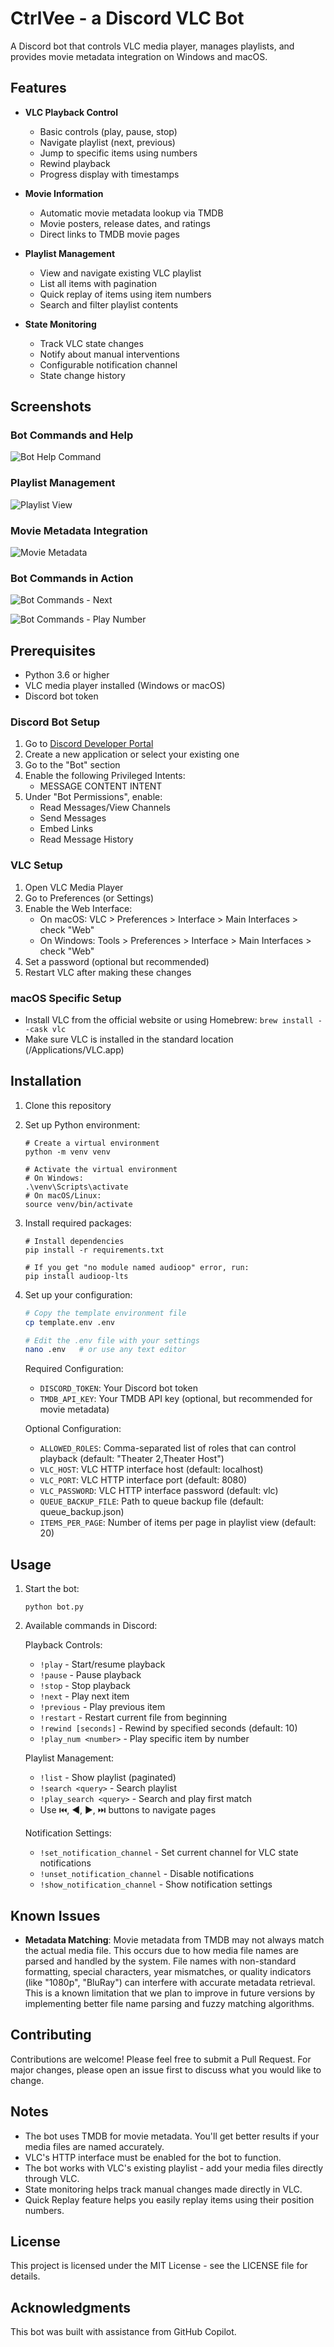 # CtrlVee - a Discord VLC Bot

A Discord bot that controls VLC media player, manages playlists, and provides movie metadata integration on Windows and macOS.

## Features

- **VLC Playback Control**
  - Basic controls (play, pause, stop)
  - Navigate playlist (next, previous)
  - Jump to specific items using numbers
  - Rewind playback
  - Progress display with timestamps

- **Movie Information**
  - Automatic movie metadata lookup via TMDB
  - Movie posters, release dates, and ratings
  - Direct links to TMDB movie pages

- **Playlist Management**
  - View and navigate existing VLC playlist
  - List all items with pagination
  - Quick replay of items using item numbers
  - Search and filter playlist contents
  
- **State Monitoring**
  - Track VLC state changes
  - Notify about manual interventions
  - Configurable notification channel
  - State change history

## Screenshots

### Bot Commands and Help
![Bot Help Command](screenshots/help-command.png)

### Playlist Management
![Playlist View](screenshots/playlist-view.png)

### Movie Metadata Integration
![Movie Metadata](screenshots/movie-metadata.png)

### Bot Commands in Action
![Bot Commands - Next](screenshots/bot-commands-next.png)

![Bot Commands - Play Number](screenshots/bot-commands-play_num.png)

## Prerequisites

- Python 3.6 or higher
- VLC media player installed (Windows or macOS)
- Discord bot token

### Discord Bot Setup
1. Go to [Discord Developer Portal](https://discord.com/developers/applications)
2. Create a new application or select your existing one
3. Go to the "Bot" section
4. Enable the following Privileged Intents:
   - MESSAGE CONTENT INTENT
5. Under "Bot Permissions", enable:
   - Read Messages/View Channels
   - Send Messages
   - Embed Links
   - Read Message History

### VLC Setup
1. Open VLC Media Player
2. Go to Preferences (or Settings)
3. Enable the Web Interface:
   - On macOS: VLC > Preferences > Interface > Main Interfaces > check "Web"
   - On Windows: Tools > Preferences > Interface > Main Interfaces > check "Web"
4. Set a password (optional but recommended)
5. Restart VLC after making these changes

### macOS Specific Setup
- Install VLC from the official website or using Homebrew: `brew install --cask vlc`
- Make sure VLC is installed in the standard location (/Applications/VLC.app)

## Installation

1. Clone this repository

2. Set up Python environment:
   ```
   # Create a virtual environment
   python -m venv venv
   
   # Activate the virtual environment
   # On Windows:
   .\venv\Scripts\activate
   # On macOS/Linux:
   source venv/bin/activate
   ```

3. Install required packages:
   ```
   # Install dependencies
   pip install -r requirements.txt
   
   # If you get "no module named audioop" error, run:
   pip install audioop-lts
   ```

4. Set up your configuration:
   ```bash
   # Copy the template environment file
   cp template.env .env
   
   # Edit the .env file with your settings
   nano .env   # or use any text editor
   ```
   
   Required Configuration:
   - `DISCORD_TOKEN`: Your Discord bot token
   - `TMDB_API_KEY`: Your TMDB API key (optional, but recommended for movie metadata)
   
   Optional Configuration:
   - `ALLOWED_ROLES`: Comma-separated list of roles that can control playback (default: "Theater 2,Theater Host")
   - `VLC_HOST`: VLC HTTP interface host (default: localhost)
   - `VLC_PORT`: VLC HTTP interface port (default: 8080)
   - `VLC_PASSWORD`: VLC HTTP interface password (default: vlc)
   - `QUEUE_BACKUP_FILE`: Path to queue backup file (default: queue_backup.json)
   - `ITEMS_PER_PAGE`: Number of items per page in playlist view (default: 20)

## Usage

1. Start the bot:
   ```
   python bot.py
   ```

2. Available commands in Discord:
   
   Playback Controls:
   - `!play` - Start/resume playback
   - `!pause` - Pause playback
   - `!stop` - Stop playback
   - `!next` - Play next item
   - `!previous` - Play previous item
   - `!restart` - Restart current file from beginning
   - `!rewind [seconds]` - Rewind by specified seconds (default: 10)
   - `!play_num <number>` - Play specific item by number

   Playlist Management:
   - `!list` - Show playlist (paginated)
   - `!search <query>` - Search playlist
   - `!play_search <query>` - Search and play first match
   - Use ⏮️, ◀️, ▶️, ⏭️ buttons to navigate pages

   Notification Settings:
   - `!set_notification_channel` - Set current channel for VLC state notifications
   - `!unset_notification_channel` - Disable notifications
   - `!show_notification_channel` - Show notification settings

## Known Issues

- **Metadata Matching**: Movie metadata from TMDB may not always match the actual media file. This occurs due to how media file names are parsed and handled by the system. File names with non-standard formatting, special characters, year mismatches, or quality indicators (like "1080p", "BluRay") can interfere with accurate metadata retrieval. This is a known limitation that we plan to improve in future versions by implementing better file name parsing and fuzzy matching algorithms.

## Contributing

Contributions are welcome! Please feel free to submit a Pull Request. For major changes, please open an issue first to discuss what you would like to change.

## Notes

- The bot uses TMDB for movie metadata. You'll get better results if your media files are named accurately.
- VLC's HTTP interface must be enabled for the bot to function.
- The bot works with VLC's existing playlist - add your media files directly through VLC.
- State monitoring helps track manual changes made directly in VLC.
- Quick Replay feature helps you easily replay items using their position numbers.

## License

This project is licensed under the MIT License - see the LICENSE file for details.

## Acknowledgments

This bot was built with assistance from GitHub Copilot.
